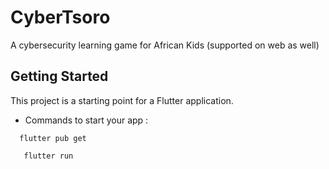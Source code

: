 # CyberTsoro

A cybersecurity learning game for African Kids (supported on web as well)

## Getting Started

This project is a starting point for a Flutter application.

- Commands to start your app :
```
  flutter pub get
```
```
   flutter run
```

